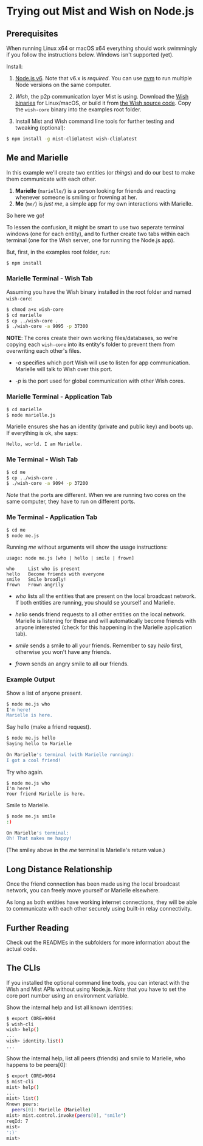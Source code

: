# Trying out Mist and Wish on Node.js

## Prerequisites

When running Linux x64 or macOS x64 everything should work swimmingly if you follow the instructions below. Windows isn't supported (yet).

Install:

1. [Node.js v6](https://nodejs.org/dist/latest-v6.x/). Note that v6.x is _required_. You can use [nvm](https://github.com/creationix/nvm) to run multiple Node versions on the same computer.  

2. *Wish*, the p2p communication layer Mist is using. Download the [Wish binaries](https://www.controlthings.fi/dev/) for Linux/macOS, or build it from [the Wish source code](https://github.com/ControlThings/wish-c99). Copy the `wish-core` binary into the examples root folder.

3. Install Mist and Wish command line tools for further testing and tweaking (optional):

```sh
$ npm install -g mist-cli@latest wish-cli@latest
```

## Me and Marielle
In this example we'll create two entities (or _things_) and do our best to make them communicate with each other. 

1. **Marielle** (```marielle/```) is a person looking for friends and reacting whenever someone is smiling or frowning at her. 
2. **Me** (```me/```) is _just me_, a simple app for my own interactions with Marielle. 

So here we go! 

To lessen the confusion, it might be smart to use two seperate terminal windows (one for each entity),  and to further create two tabs within each terminal (one for the Wish server, one for running the Node.js app).

But, first, in the examples root folder, run: 

```sh
$ npm install
```


### Marielle Terminal - Wish Tab

Assuming you have the Wish binary installed in the root folder and named ```wish-core```:

```sh
$ chmod a+x wish-core
$ cd marielle
$ cp ../wish-core .
$ ./wish-core -a 9095 -p 37300
```

**NOTE**: The cores create their own working files/databases, so we're copying each `wish-core` into its entity's folder to prevent them from overwriting each other's files.

- *-a* specifies which port Wish will use to listen for app communication. Marielle will talk to Wish over this port. 

- *-p* is the port used for global communication with other Wish cores.  

### Marielle Terminal - Application Tab

```sh
$ cd marielle
$ node marielle.js
```

Marielle ensures she has an identity (private and public key) and boots up. If everything is ok, she says:

```
Hello, world. I am Marielle.
```

### Me Terminal - Wish Tab

```sh
$ cd me
$ cp ../wish-core .
$ ./wish-core -a 9094 -p 37200
```
_Note_ that the ports are different. When we are running two cores on the same computer, they have to run on different ports.

### Me Terminal - Application Tab

```sh
$ cd me
$ node me.js
```

Running _me_ without arguments will show the usage instructions: 

```
usage: node me.js [who | hello | smile | frown]

who	    List who is present
hello   Become friends with everyone
smile   Smile broadly!
frown   Frown angrily
```

- *who* lists all the entities that are present on the local broadcast network. If both entities are running, you should se yourself and Marielle. 

- *hello* sends friend requests to all other entities on the local network. Marielle is listening for these and will automatically become friends with anyone interested (check for this happening in the Marielle application tab). 

- *smile* sends a smile to all your friends. Remember to say *hello* first, otherwise you won't have any friends.

- *frown* sends an angry smile to all our friends. 

### Example Output

Show a list of anyone present.

```sh
$ node me.js who
I'm here!
Marielle is here.
```

Say hello (make a friend request).

```sh
$ node me.js hello
Saying hello to Marielle

On Marielle's terminal (with Marielle running):
I got a cool friend!
```

Try who again.

```
$ node me.js who
I'm here!
Your friend Marielle is here.
```

Smile to Marielle.

```sh
$ node me.js smile
:)

On Marielle's terminal:
Oh! That makes me happy!
```

(The smiley above in the _me_ terminal is Marielle's return value.)

## Long Distance Relationship

Once the friend connection has been made using the local broadcast network, you can freely move yourself or Marielle elsewhere. 

As long as both entities have working internet connections, they will be able to communicate with each other securely using built-in relay connectivity. 

## Further Reading

Check out the READMEs in the subfolders for more information about the actual code.

## The CLIs

If you installed the optional command line tools, you can interact with the Wish and Mist APIs without using Node.js. *Note* that you have to set the core port number using an environment variable.

Show the internal help and list all known identities:

```sh
$ export CORE=9094
$ wish-cli
wish> help()
...
wish> identity.list()
...
```

Show the internal help, list all peers (friends) and smile to Marielle, who happens to be peers[0]: 

```sh
$ export CORE=9094
$ mist-cli
mist> help()
...
mist> list()
Known peers:
  peers[0]: Marielle (Marielle) 
mist> mist.control.invoke(peers[0], "smile")
reqId: 7
mist> 
':)'
mist> 

```
